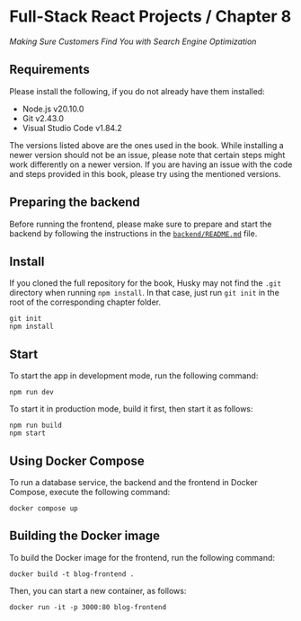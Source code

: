 # Full-Stack React Projects / Chapter 8

_Making Sure Customers Find You with Search Engine Optimization_

## Requirements

Please install the following, if you do not already have them installed:

- Node.js v20.10.0
- Git v2.43.0
- Visual Studio Code v1.84.2

The versions listed above are the ones used in the book. While installing a newer version should not be an issue, please note that certain steps might work differently on a newer version. If you are having an issue with the code and steps provided in this book, please try using the mentioned versions.

## Preparing the backend

Before running the frontend, please make sure to prepare and start the backend by following the instructions in the [`backend/README.md`](backend/README.md) file.

## Install

If you cloned the full repository for the book, Husky may not find the `.git` directory when running `npm install`. In that case, just run `git init` in the root of the corresponding chapter folder.

```
git init
npm install
```

## Start

To start the app in development mode, run the following command:

```
npm run dev
```

To start it in production mode, build it first, then start it as follows:

```
npm run build
npm start
```

## Using Docker Compose

To run a database service, the backend and the frontend in Docker Compose, execute the following command:

```
docker compose up
```

## Building the Docker image

To build the Docker image for the frontend, run the following command:

```
docker build -t blog-frontend .
```

Then, you can start a new container, as follows:

```
docker run -it -p 3000:80 blog-frontend
```
